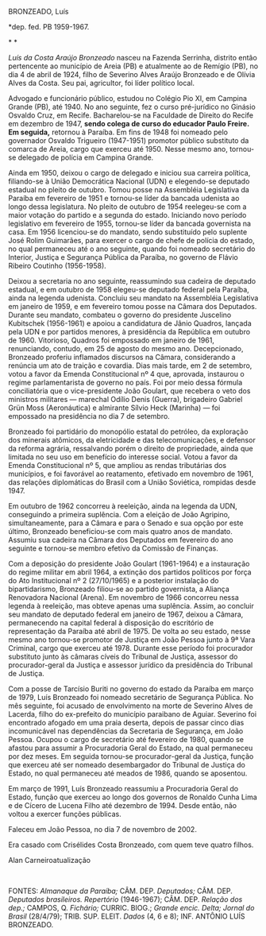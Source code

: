 BRONZEADO, Luís

\*dep. fed. PB 1959-1967.

* *

*Luís da Costa Araújo Bronzeado* nasceu na Fazenda Serrinha, distrito
então pertencente ao município de Areia (PB) e atualmente ao de Remígio
(PB), no dia 4 de abril de 1924, filho de Severino Alves Araújo
Bronzeado e de Olívia Alves da Costa. Seu pai, agricultor, foi líder
político local.

Advogado e funcionário público, estudou no Colégio Pio XI, em Campina
Grande (PB), até 1940. No ano seguinte, fez o curso pré-jurídico no
Ginásio Osvaldo Cruz, em Recife. Bacharelou-se na Faculdade de Direito
do Recife em dezembro de 1947, **sendo colega de curso do educador Paulo
Freire. Em seguida,** retornou à Paraíba. Em fins de 1948 foi nomeado
pelo governador Osvaldo Trigueiro (1947-1951) promotor público
substituto da comarca de Areia, cargo que exerceu até 1950. Nesse mesmo
ano, tornou-se delegado de polícia em Campina Grande.

Ainda em 1950, deixou o cargo de delegado e iniciou sua carreira
política, filiando-se à União Democrática Nacional (UDN) e elegendo-se
deputado estadual no pleito de outubro. Tomou posse na Assembléia
Legislativa da Paraíba em fevereiro de 1951 e tornou-se líder da bancada
udenista ao longo dessa legislatura. No pleito de outubro de 1954
reelegeu-se com a maior votação do partido e a segunda do estado.
Iniciando novo período legislativo em fevereiro de 1955, tornou-se líder
da bancada governista na casa. Em 1956 licenciou-se do mandato, sendo
substituído pelo suplente José Rolim Guimarães, para exercer o cargo de
chefe de polícia do estado, no qual permaneceu até o ano seguinte,
quando foi nomeado secretário do Interior, Justiça e Segurança Pública
da Paraíba, no governo de Flávio Ribeiro Coutinho (1956-1958).

Deixou a secretaria no ano seguinte, reassumindo sua cadeira de deputado
estadual, e em outubro de 1958 elegeu-se deputado federal pela Paraíba,
ainda na legenda udenista. Concluiu seu mandato na Assembléia
Legislativa em janeiro de 1959, e em fevereiro tomou posse na Câmara dos
Deputados. Durante seu mandato, combateu o governo do presidente
Juscelino Kubitschek (1956-1961) e apoiou a candidatura de Jânio
Quadros, lançada pela UDN e por partidos menores, à presidência da
República em outubro de 1960. Vitorioso, Quadros foi empossado em
janeiro de 1961, renunciando, contudo, em 25 de agosto do mesmo ano.
Decepcionado, Bronzeado proferiu inflamados discursos na Câmara,
considerando a renúncia um ato de traição e covardia. Dias mais tarde,
em 2 de setembro, votou a favor da Emenda Constitucional nº 4 que,
aprovada, instaurou o regime parlamentarista de governo no país. Foi por
meio dessa fórmula conciliatória que o vice-presidente João Goulart, que
recebera o veto dos ministros militares — marechal Odílio Denis
(Guerra), brigadeiro Gabriel Grün Moss (Aeronáutica) e almirante Sílvio
Heck (Marinha) — foi empossado na presidência no dia 7 de setembro.

Bronzeado foi partidário do monopólio estatal do petróleo, da exploração
dos minerais atômicos, da eletricidade e das telecomunicações, e
defensor da reforma agrária, ressalvando porém o direito de propriedade,
ainda que limitada no seu uso em benefício do interesse social. Votou a
favor da Emenda Constitucional nº 5, que ampliou as rendas tributárias
dos municípios, e foi favorável ao reatamento, efetivado em novembro de
1961, das relações diplomáticas do Brasil com a União Soviética,
rompidas desde 1947.

Em outubro de 1962 concorreu à reeleição, ainda na legenda da UDN,
conseguindo a primeira suplência. Com a eleição de João Agripino,
simultaneamente, para a Câmara e para o Senado e sua opção por este
último, Bronzeado beneficiou-se com mais quatro anos de mandato. Assumiu
sua cadeira na Câmara dos Deputados em fevereiro do ano seguinte e
tornou-se membro efetivo da Comissão de Finanças.

Com a deposição do presidente João Goulart (1961-1964) e a instauração
do regime militar em abril 1964, a extinção dos partidos políticos por
força do Ato Institucional nº 2 (27/10/1965) e a posterior instalação do
bipartidarismo, Bronzeado filiou-se ao partido governista, a Aliança
Renovadora Nacional (Arena). Em novembro de 1966 concorreu nessa legenda
à reeleição, mas obteve apenas uma suplência. Assim, ao concluir seu
mandato de deputado federal em janeiro de 1967, deixou a Câmara,
permanecendo na capital federal à disposição do escritório de
representação da Paraíba até abril de 1975. De volta ao seu estado,
nesse mesmo ano tornou-se promotor de Justiça em João Pessoa junto à 9ª
Vara Criminal, cargo que exerceu até 1978. Durante esse período foi
procurador substituto junto às câmaras cíveis do Tribunal de Justiça,
assessor do procurador-geral da Justiça e assessor jurídico da
presidência do Tribunal de Justiça.

Com a posse de Tarcísio Buriti no governo do estado da Paraíba em março
de 1979, Luís Bronzeado foi nomeado secretário de Segurança Pública. No
mês seguinte, foi acusado de envolvimento na morte de Severino Alves de
Lacerda, filho do ex-prefeito do município paraibano de Aguiar. Severino
foi encontrado afogado em uma praia deserta, depois de passar cinco dias
incomunicável nas dependências da Secretaria de Segurança, em João
Pessoa. Ocupou o cargo de secretário até fevereiro de 1980, quando se
afastou para assumir a Procuradoria Geral do Estado, na qual permaneceu
por dez meses. Em seguida tornou-se procurador-geral da Justiça, função
que exerceu até ser nomeado desembargador do Tribunal de Justiça do
Estado, no qual permaneceu até meados de 1986, quando se aposentou.

Em março de 1991, Luís Bronzeado reassumiu a Procuradoria Geral do
Estado, função que exerceu ao longo dos governos de Ronaldo Cunha Lima e
de Cícero de Lucena Filho até dezembro de 1994. Desde então, não voltou
a exercer funções públicas.

Faleceu em João Pessoa, no dia 7 de novembro de 2002.

Era casado com Crisélides Costa Bronzeado, com quem teve quatro filhos.

Alan Carneiroatualização

 

FONTES: *Almanaque da Paraíba;* CÂM. DEP. *Deputados;* CÂM. DEP.
*Deputados brasileiros. Repertório* (1946-1967); CÂM. DEP. *Relação dos
dep.;* CAMPOS, Q. *Fichário;* CURRIC. BIOG.; *Grande encic. Delta;*
*Jornal do Brasil* (28/4/79); TRIB. SUP. ELEIT. *Dados* (4, 6 e 8); INF.
ANTÔNIO LUÍS BRONZEADO.

 

 
